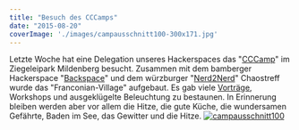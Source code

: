 ```yaml
---
title: "Besuch des CCCamps"
date: "2015-08-20"
coverImage: './images/campausschnitt100-300x171.jpg'
---
```


Letzte Woche hat eine Delegation unseres Hackerspaces das "[CCCamp](https://events.ccc.de/tag/chaos-communication-camp/)" im Ziegeleipark Mildenberg besucht. Zusammen mit dem bamberger Hackerspace "[Backspace](https://www.hackerspace-bamberg.de/Hauptseite)" und dem würzburger "[Nerd2Nerd](http://www.nerd2nerd.org/news/frankonian-village-auf-dem-camp-2015)" Chaostreff wurde das "Franconian-Village" aufgebaut. Es gab viele [Vorträge](http://media.ccc.de/browse/conferences/camp2015/index.html), Workshops und ausgeklügelte Beleuchtung zu bestaunen. In Erinnerung bleiben werden aber vor allem die Hitze, die gute Küche, die wundersamen Gefährte, Baden im See, das Gewitter und die Hitze. [![campausschnitt100](../images/campausschnitt100-300x171.jpg)](https://hackzogtum-coburg.de/wp-content/uploads/2015/08/campausschnitt100.jpg)
